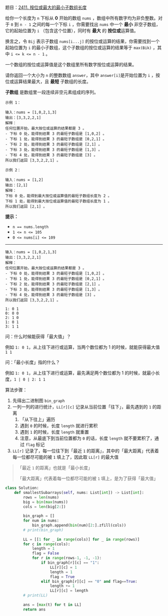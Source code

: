 题目：[2411. 按位或最大的最小子数组长度](https://leetcode.cn/problems/smallest-subarrays-with-maximum-bitwise-or/)

给你一个长度为 `n` 下标从 **0** 开始的数组 `nums` ，数组中所有数字均为非负整数。对于 `0` 到 `n - 1` 之间的每一个下标 `i` ，你需要找出 `nums` 中一个 **最小** 非空子数组，它的起始位置为 `i` （包含这个位置），同时有 **最大** 的 **按位或**运算值。

换言之，令 `Bij` 表示子数组 `nums[i...j]` 的按位或运算的结果，你需要找到一个起始位置为 `i` 的最小子数组，这个子数组的按位或运算的结果等于 `max(Bik)` ，其中 `i <= k <= n - 1` 。

一个数组的按位或运算值是这个数组里所有数字按位或运算的结果。

请你返回一个大小为 `n` 的整数数组 `answer`，其中 `answer[i]`是开始位置为 `i` ，按位或运算结果最大，且 **最短** 子数组的长度。

**子数组** 是数组里一段连续非空元素组成的序列。

```
示例 1：

输入：nums = [1,0,2,1,3]
输出：[3,3,2,2,1]
解释：
任何位置开始，最大按位或运算的结果都是 3 。
- 下标 0 处，能得到结果 3 的最短子数组是 [1,0,2] 。
- 下标 1 处，能得到结果 3 的最短子数组是 [0,2,1] 。
- 下标 2 处，能得到结果 3 的最短子数组是 [2,1] 。
- 下标 3 处，能得到结果 3 的最短子数组是 [1,3] 。
- 下标 4 处，能得到结果 3 的最短子数组是 [3] 。
所以我们返回 [3,3,2,2,1] 。

示例 2：

输入：nums = [1,2]
输出：[2,1]
解释：
下标 0 处，能得到最大按位或运算值的最短子数组长度为 2 。
下标 1 处，能得到最大按位或运算值的最短子数组长度为 1 。
所以我们返回 [2,1] 。
```

**提示：**

- `n == nums.length`
- `1 <= n <= 105`
- `0 <= nums[i] <= 109`

---



```
输入：nums = [1,0,2,1,3]
输出：[3,3,2,2,1]
解释：
任何位置开始，最大按位或运算的结果都是 3 。
- 下标 0 处，能得到结果 3 的最短子数组是 [1,0,2] 。
- 下标 1 处，能得到结果 3 的最短子数组是 [0,2,1] 。
- 下标 2 处，能得到结果 3 的最短子数组是 [2,1] 。
- 下标 3 处，能得到结果 3 的最短子数组是 [1,3] 。
- 下标 4 处，能得到结果 3 的最短子数组是 [3] 。
所以我们返回 [3,3,2,2,1] 。
```



```
1: 0 1
0: 0 0
2: 1 0
1: 0 1
3: 1 1
```

问：什么时候能获得「最大值」？

例如 `1: 0 1`，从上往下进行或运算，当两个数位都为 1 的时候，就能获得最大值 `1 1`

问：「最小长度」指的什么？

例如 `1: 0 1`，从上往下进行或运算，最先满足两个数位都为 1 的时候，就最小长度，`1 | 0 | 2: 1 1`

算法步骤：

1. 先得出二进制图 `bin_graph`
2. 一列一列的进行统计，`LL[r][c]` 记录从当前位置「往下」，最先遇到的 `1` 的距离
    1. 「从下往上」遍历
    2. 遇到 `0` 的时候，长度 `length` 就进行累积
    3. 遇到 `1` 的时候，长度 `length` 就重置
    4. 注意，从最底下到当前位置都为 `0` 的话，长度 `length` 就不要累积了，通过 `flag` 标记
3. `LL[r]` 记录了，每一位往下到「最近 `1` 的距离」，其中的「最大距离」代表着每一位都尽可能的被 `1` 填上了，因此取 `LL[r]` 的最大值

> 「最近 `1` 的距离」也就是「最小长度」
>
> 「最大距离」代表着每一位都尽可能的被 `1` 填上，是为了获得「最大值」

```python
class Solution:
    def smallestSubarrays(self, nums: List[int]) -> List[int]:
        rows = len(nums)
        big = bin(max(nums))
        cols = len(big[2:])
        
        bin_graph = []
        for num in nums:
            bin_graph.append(bin(num)[2:].zfill(cols))
        # print(bin_graph)
        
        LL = [[1 for _ in range(cols)] for _ in range(rows)]
        for c in range(cols):
            length = 1
            flag = False
            for r in range(rows-1, -1, -1):
                if bin_graph[r][c] == "1":
                    LL[r][c] = 1
                    length = 1
                    flag = True
                elif bin_graph[r][c] == "0" and flag==True:
                    length += 1
                    LL[r][c] = length
        # print(LL)
        
        ans = [max(t) for t in LL]
        return ans
        
```


